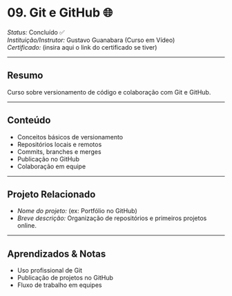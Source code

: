 # 09. Git e GitHub 🌐

*Status:* Concluído ✅  
*Instituição/Instrutor:* Gustavo Guanabara (Curso em Vídeo)  
*Certificado:* (insira aqui o link do certificado se tiver)

---

## Resumo
Curso sobre versionamento de código e colaboração com Git e GitHub.

---

## Conteúdo
- Conceitos básicos de versionamento  
- Repositórios locais e remotos  
- Commits, branches e merges  
- Publicação no GitHub  
- Colaboração em equipe  

---

## Projeto Relacionado
- *Nome do projeto:* (ex: Portfólio no GitHub)  
- *Breve descrição:* Organização de repositórios e primeiros projetos online.  

---

## Aprendizados & Notas
- Uso profissional de Git  
- Publicação de projetos no GitHub  
- Fluxo de trabalho em equipes
